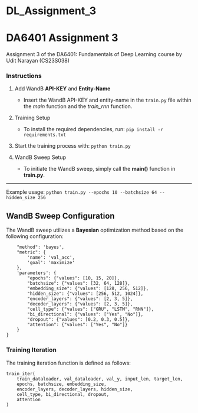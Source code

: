# DL_Assignment_3

# DA6401 Assignment 3

Assignment 3 of the DA6401: Fundamentals of Deep Learning course by Udit Narayan (CS23S038)

### Instructions

1. Add WandB **API-KEY** and **Entity-Name**

   - Insert the WandB API-KEY and entity-name in the `train.py` file within the _main_ function and the _train_rnn_ function.

2. Training Setup

   - To install the required dependencies, run: `pip install -r requirements.txt`

3. Start the training process with: `python train.py`


4. WandB Sweep Setup

   - To initiate the WandB sweep, simply call the **main()** function in **train.py**.

---



Example usage: `python train.py --epochs 10 --batchsize 64 --hidden_size 256`

## WandB Sweep Configuration

The WandB sweep utilizes a **Bayesian** optimization method based on the following configuration:

```config = {
    "method": 'bayes',
    "metric": {
        'name': 'val_acc',
        'goal': 'maximize'
    },
    'parameters': {
        "epochs": {"values": [10, 15, 20]},
        "batchsize": {"values": [32, 64, 128]},
        "embedding_size": {"values": [128, 256, 512]},
        "hidden_size": {"values": [256, 512, 1024]},
        "encoder_layers": {"values": [2, 3, 5]},
        "decoder_layers": {"values": [2, 3, 5]},
        "cell_type": {"values": ["GRU", "LSTM", "RNN"]},
        "bi_directional": {"values": ["Yes", "No"]},
        "dropout": {"values": [0.2, 0.3, 0.5]},
        "attention": {"values": ["Yes", "No"]}
    }
}
```

### Training Iteration

The training iteration function is defined as follows:

```
train_iter(
    train_dataloader, val_dataloader, val_y, input_len, target_len,
    epochs, batchsize, embedding_size,
    encoder_layers, decoder_layers, hidden_size,
    cell_type, bi_directional, dropout,
    attention
)
```
